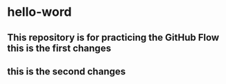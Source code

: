 # hello-word
This repository is for practicing the GitHub Flow
this is the first changes
--------------------------
this is the second changes
--------------------------

